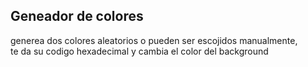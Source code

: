 ## Geneador de colores
generea dos colores aleatorios o pueden ser escojidos manualmente,  
te da su codigo hexadecimal y cambia el color del background